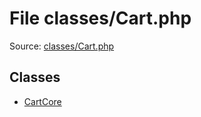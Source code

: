 File classes/Cart.php
=========

Source: [classes/Cart.php](https://github.com/PrestaShop/PrestaShop/blob/1.5.0.5/classes/Cart.php)


Classes
-------

* [CartCore](class.CartCore.md)

